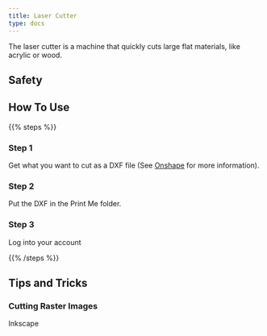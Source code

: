 ```yaml
---
title: Laser Cutter
type: docs
---
```

The laser cutter is a machine that quickly cuts large flat materials, like acrylic or wood.
## Safety
## How To Use
{{% steps %}}

### Step 1
Get what you want to cut as a DXF file (See [Onshape](/docs/software/onshape) for more information).
### Step 2
Put the DXF in the Print Me folder.
### Step 3
Log into your account 

{{% /steps %}}
## Tips and Tricks
### Cutting Raster Images
Inkscape